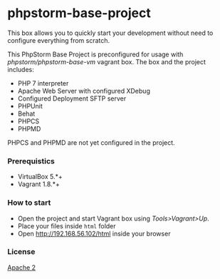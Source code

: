 # phpstorm-base-project

This box allows you to quickly start your development without need to configure everything from scratch.

This PhpStorm Base Project is preconfigured for usage with *phpstorm/phpstorm-base-vm* vagrant box.
The box and the project includes:
* PHP 7 interpreter
* Apache Web Server with configured XDebug
* Configured Deployment SFTP server
* PHPUnit
* Behat
* PHPCS
* PHPMD

PHPCS and PHPMD are not yet configured in the project.

### Prerequistics

* VirtualBox 5.*+
* Vagrant 1.8.*+

### How to start

* Open the project and start Vagrant box using *Tools>Vagrant>Up*.
* Place your files inside `html` folder
* Open http://192.168.56.102/html inside your browser

### License
[Apache 2]

[Apache 2]:https://www.apache.org/licenses/LICENSE-2.0
